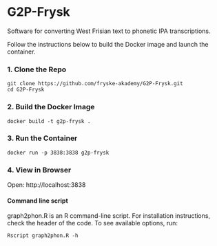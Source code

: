 # G2P-Frysk
Software for converting West Frisian text to phonetic IPA transcriptions.

Follow the instructions below to build the Docker image and launch the container.

### 1. Clone the Repo

```
git clone https://github.com/fryske-akademy/G2P-Frysk.git
cd G2P-Frysk
```

### 2. Build the Docker Image

```
docker build -t g2p-frysk .
```

### 3. Run the Container

```
docker run -p 3838:3838 g2p-frysk
```

### 4. View in Browser

Open:
http://localhost:3838
<br>
#### Command line script

graph2phon.R is an R command-line script. For installation instructions, check the header of the code. To see available options, run:

```
Rscript graph2phon.R -h
```

